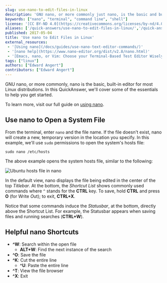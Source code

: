 ```yaml
---
slug: use-nano-to-edit-files-in-linux
description: 'GNU nano, or more commonly just nano, is the basic and built-in text editor on most Linux distros. This guide shows how to use it to edit text and system files.'
keywords: ["nano", "terminal", "command line", "shell"]
license: '[CC BY-ND 4.0](https://creativecommons.org/licenses/by-nd/4.0)'
aliases: ['/quick-answers/use-nano-to-edit-files-in-linux/','/quick-answers/linux/use-nano-to-edit-files-in-linux/']
published: 2017-05-04
title: 'Use nano to Edit Files in Linux'
external_resources:
 - '[Using nano](/docs/guides/use-nano-text-editor-commands/)'
 - '[nano help](https://www.nano-editor.org/dist/v2.8/nano.html)'
 - '[Emacs, nano, or Vim: Choose your Terminal-Based Test Editor Wisely](https://medium.com/linode-cube/emacs-nano-or-vim-choose-your-terminal-based-text-editor-wisely-8f3826c92a68)'
tags: ["linux"]
authors: ["Edward Angert"]
contributors: ["Edward Angert"]
---
```


GNU nano, or more commonly, nano is the basic, built-in editor for most Linux distributions. In this QuickAnswer, we'll cover some of the essentials to help you get started.

To learn more, visit our full guide on [using nano](/docs/guides/use-nano-text-editor-commands/).

## Use nano to Open a System File

From the terminal, enter `nano` and the file name. If the file doesn't exist, nano will create a new, temporary version in the location you specify. In this example, we'll use `sudo` permissions to open the system's hosts file:

    sudo nano /etc/hosts

The above example opens the system hosts file, similar to the following:

![Ubuntu hosts file in nano](nano-hosts-ubuntu.png "Ubuntu hosts file in nano")

In the default view, nano displays the file being edited in the center of the top *Titlebar*. At the bottom, the *Shortcut List* shows commonly used commands where `^` stands for the **CTRL** key. To save, hold **CTRL** and press **O** (for Write *O*ut); to exit, **CTRL+X**.

Notice that some commands induce the *Statusbar*, at the bottom, directly above the Shortcut List. For example, the Statusbar appears when saving files and running searches (**CTRL+W**).

## Helpful nano Shortcuts

* **^W**: Search within the open file
  * **ALT+W**: Find the next instance of the search
* **^O**: Save the file
* **^K**: Cut the entire line
  * **^U**: Paste the entire line
* **^T**: View the file browser
* **^X**: Exit


